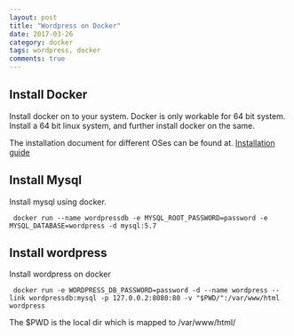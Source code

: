```yaml
---
layout: post
title: "Wordpress on Docker"
date: 2017-03-26
category: docker
tags: wordpress, docker
comments: true
---
```


## Install Docker
Install docker on to your system. Docker is only workable for 64 bit system. Install a 64 bit linux system, and further install docker on the same.

The installation document for different OSes can be found at. [Installation guide](https://docs.docker.com/engine/installation/)

## Install Mysql

Install mysql using docker.

     docker run --name wordpressdb -e MYSQL_ROOT_PASSWORD=password -e MYSQL_DATABASE=wordpress -d mysql:5.7
     
     
## Install wordpress

Install wordpress on docker

     docker run -e WORDPRESS_DB_PASSWORD=password -d --name wordpress --link wordpressdb:mysql -p 127.0.0.2:8080:80 -v "$PWD/":/var/www/html  wordpress


The $PWD is the local dir which is mapped to /var/www/html/
